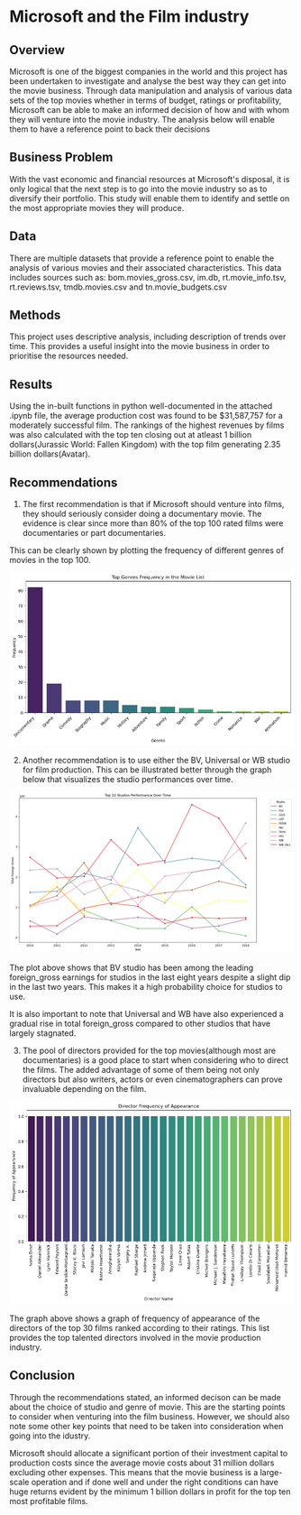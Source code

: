 

# Microsoft and the Film industry



## Overview



Microsoft is one of the biggest companies in the world and this project has been undertaken to investigate and analyse the best way they can get into the movie business. Through data manipulation and analysis of various data sets of the top movies whether in terms of budget, ratings or profitability, Microsoft can be able to make an informed decision of how and with whom they will venture into the movie industry. The analysis below will enable them to have a reference point to back their decisions

## Business Problem

With the vast economic and financial resources at Microsoft's disposal, it is only logical that the next step is to go into the movie industry so as to diversify their portfolio. This study will enable them to identify and settle on the most appropriate movies they will produce.



## Data

There are multiple datasets that provide a reference point to enable the analysis of various movies and their associated characteristics. This data includes sources such as:
bom.movies_gross.csv,
im.db,
rt.movie_info.tsv,
rt.reviews.tsv,
tmdb.movies.csv and
tn.movie_budgets.csv

## Methods

This project uses descriptive analysis, including description of trends over time. This provides a useful insight into the movie business in order to prioritise the resources needed.

## Results
Using the in-built functions in python well-documented in the attached .ipynb file, the average production cost was found to be $31,587,757 for a moderately successful film. The rankings of the highest revenues by films was also calculated with the top ten closing out at atleast 1 billion dollars(Jurassic World: Fallen Kingdom) with the top film generating 2.35 billion dollars(Avatar).







## Recommendations

1. The first recommendation is that if Microsoft should venture into films, they should seriously consider doing a documentary movie. The evidence is clear since more than 80% of the top 100 rated films were documentaries or part documentaries.

This can be clearly shown by plotting the frequency of different genres of movies in the top 100.


![Top Genre Frequencies](Images\Top_Genre_Frequencies.png)

2. Another recommendation is to use either the BV, Universal or WB studio for film production. This can be illustrated better through the graph below that visualizes the studio performances over time.

![Top 10 Studio Performances](Images\Top_10_Studio_Performances.png)

The plot above shows that BV studio has been among the leading foreign_gross earnings for studios in the last eight years despite a slight dip in the last two years. This makes it a high probability choice for studios to use.

It is also important to note that Universal and WB have also experienced a gradual rise in total foreign_gross compared to other studios that have largely stagnated.

3. The pool of directors provided for the top movies(although most are documentaries) is a good place to start when considering  who to direct the films. The added advantage of some of them being not only directors but also writers, actors or even cinematographers can prove invaluable depending on the film.

![Director Frequency](Images\Director_Frequency.png)

The graph above shows a graph of frequency of appearance of the directors of the top 30 films ranked according to their ratings. This list provides the top talented directors involved in the movie production industry.

## Conclusion

Through the recommendations stated, an informed decison can be made about the choice of studio and genre of movie. This are the starting points to consider when venturing into the film business. However, we should also note some other key points that need to be taken into consideration when going into the idustry.

Microsoft should allocate a significant portion of their investment capital to production costs since the average movie costs about 31 million dollars excluding other expenses. This means that the movie business is a large-scale operation and if done well and under the right conditions can have huge returns evident by the minimum 1 billion dollars in profit for the top ten most profitable films.